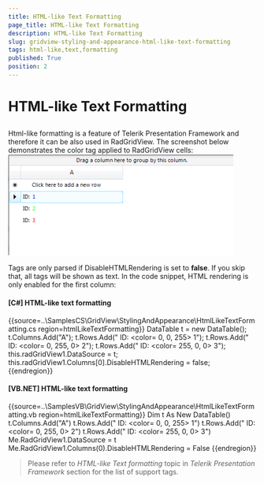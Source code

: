 ```yaml
---
title: HTML-like Text Formatting
page_title: HTML-like Text Formatting
description: HTML-like Text Formatting
slug: gridview-styling-and-appearance-html-like-text-formatting
tags: html-like,text,formatting
published: True
position: 2
---
```


# HTML-like Text Formatting



## 

Html-like formatting is a feature of Telerik Presentation Framework and therefore it can be also used in RadGridView. The screenshot below demonstrates the color tag applied to RadGridView cells: ![gridview-styling-and-appearance-html-like-text-formatting 001](images/gridview-styling-and-appearance-html-like-text-formatting001.png)

Tags are only parsed if DisableHTMLRendering is set to __false__. If you skip that, all tags will be shown as text. In the code snippet, HTML rendering is only enabled for the first column:

#### __[C#] HTML-like text formatting__

{{source=..\SamplesCS\GridView\StylingAndAppearance\HtmlLikeTextFormatting.cs region=htmlLikeTextFormatting}}
	            DataTable t = new DataTable();
	            t.Columns.Add("A");
	            t.Rows.Add("<html> ID: <color= 0, 0, 255> 1");
	            t.Rows.Add("<html> ID: <color= 0, 255, 0> 2");
	            t.Rows.Add("<html> ID: <color= 255, 0, 0> 3");
	            this.radGridView1.DataSource = t;
	            this.radGridView1.Columns[0].DisableHTMLRendering = false;
	{{endregion}}



#### __[VB.NET] HTML-like text formatting__

{{source=..\SamplesVB\GridView\StylingAndAppearance\HtmlLikeTextFormatting.vb region=htmlLikeTextFormatting}}
	        Dim t As New DataTable()
	        t.Columns.Add("A")
	        t.Rows.Add("<html> ID: <color= 0, 0, 255> 1")
	        t.Rows.Add("<html> ID: <color= 0, 255, 0> 2")
	        t.Rows.Add("<html> ID: <color= 255, 0, 0> 3")
	        Me.RadGridView1.DataSource = t
	        Me.RadGridView1.Columns(0).DisableHTMLRendering = False
	{{endregion}}



>Please refer to *HTML-like Text formatting* topic in *Telerik Presentation Framework* section for the list of support tags.
